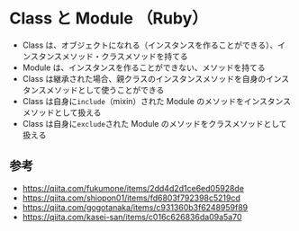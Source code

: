 # Class と Module （Ruby）

- Class は、オブジェクトになれる（インスタンスを作ることができる）、インスタンスメソッド・クラスメソッドを持てる
- Module は、インスタンスを作ることができない、メソッドを持てる
- Class は継承された場合、親クラスのインスタンスメソッドを自身のインスタンスメソッドとして使うことができる
- Class は自身に`include`（mixin）された Module のメソッドをインスタンスメソッドとして扱える
- Class は自身に`exclude`された Module のメソッドをクラスメソッドとして扱える

## 参考

- https://qiita.com/fukumone/items/2dd4d2d1ce6ed05928de
- https://qiita.com/shiopon01/items/fd6803f792398c5219cd
- https://qiita.com/gogotanaka/items/c931360b3f6248959f89
- https://qiita.com/kasei-san/items/c016c626836da09a5a70
